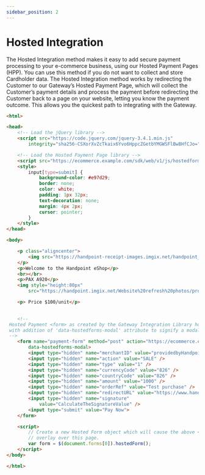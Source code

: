 ```yaml
---
sidebar_position: 2
---
```


# Hosted Integration

The Hosted Integration method makes it easy to add secure payment processing to your e-commerce business, using our Hosted Payment Pages (HPP). You can use this method if you do not want to collect and store Cardholder data.
The Hosted Integration method works by redirecting the Customer to our Gateway’s Hosted Payment Page, which will collect the Customer’s payment details and process the payment before redirecting the Customer back to a page on your website, letting you know the payment outcome. This allows you the quickest path to integrating with the Gateway.


```html
<html>

<head>
    <!-- Load the jQuery library -->
    <script src="https://code.jquery.com/jquery-3.4.1.min.js"
        integrity="sha256-CSXorXvZcTkaix6Yvo6HppcZGetbYMGWSFlBw8HfCJo=" crossorigin="anonymous"></script>

    <!-- Load the Hosted Payment Page library -->
    <script src="https://ecommerce.example.com/sdk/web/v1/js/hostedforms.min.js"></script>
    <style>
        input[type=submit] {
            background-color: #e97d29;
            border: none;
            color: white;
            padding: 1px 32px;
            text-decoration: none;
            margin: 4px 2px;
            cursor: pointer;
        }
    </style>
</head>
```
```html
<body>

    <p class="aligncenter">
        <img src="https://handpoint-receipt-images.imgix.net/handpoint_logo_black.jpg" alt="Logo">
    </p>
    <p>Welcome to the Handpoint eShop</p>
    <br></br>
    <p>PAX A920</p>
    <img style="height:80px"
        src="https://handpoint.imgix.net/Website%20refresh%20photos/product-images/SmartPOS_clean.png" alt="">

    <p> Price $100/unit</p>
   

    <!--
 Hosted Payment <form> as created by the Gateway Integration Library hostedRequest() method
 with addition of 'data-hostedforms-modal' attribute to signify a modal form is required.
 -->
    <form name="payment-form" method="post" action="https://ecommerce.example.com/hosted/modal/"
        data-hostedforms-modal>
        <input type="hidden" name="merchantID" value="providedbyHandpoint" />
        <input type="hidden" name="action" value="SALE" />
        <input type="hidden" name="type" value="1" />
        <input type="hidden" name="currencyCode" value="826" />
        <input type="hidden" name="countryCode" value="826" />
        <input type="hidden" name="amount" value="1000" />
        <input type="hidden" name="orderRef" value="Test purchase" />
        <input type="hidden" name="redirectURL" value="https://www.handpoint.com" />
        <input type="hidden" name="signature"
            value="CalculateTheSignatureValue" />
        <input type="submit" value="Pay Now">
    </form>

    <script>
        // Create a new Hosted Form object which will cause the above <form> to load into a modal
        // overlay over this page.
        var form = $(document.forms[0]).hostedForm();
    </script>
</body>

</html>
```
